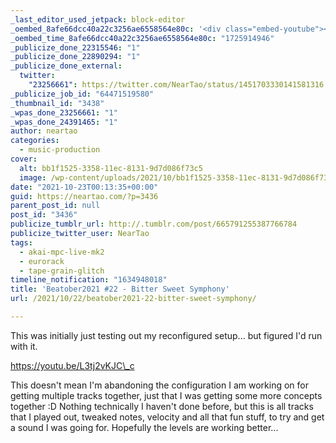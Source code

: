 ```yaml
---
_last_editor_used_jetpack: block-editor
_oembed_8afe66dcc40a22c3256ae6558564e80c: '<div class="embed-youtube"><iframe title="Beatober2021 #22 - Bitter Sweet Symphony" width="750" height="422" src="https://www.youtube.com/embed/L3tj2vKJC_c?feature=oembed" frameborder="0" allow="accelerometer; autoplay; clipboard-write; encrypted-media; gyroscope; picture-in-picture; web-share" referrerpolicy="strict-origin-when-cross-origin" allowfullscreen></iframe></div>'
_oembed_time_8afe66dcc40a22c3256ae6558564e80c: "1725914946"
_publicize_done_22315546: "1"
_publicize_done_22890294: "1"
_publicize_done_external:
  twitter:
    "23256661": https://twitter.com/NearTao/status/1451703330141581316
_publicize_job_id: "64471519580"
_thumbnail_id: "3438"
_wpas_done_23256661: "1"
_wpas_done_24391465: "1"
author: neartao
categories:
  - music-production
cover:
  alt: bb1f1525-3358-11ec-8131-9d7d086f73c5
  image: /wp-content/uploads/2021/10/bb1f1525-3358-11ec-8131-9d7d086f73c5.png
date: "2021-10-23T00:13:35+00:00"
guid: https://neartao.com/?p=3436
parent_post_id: null
post_id: "3436"
publicize_tumblr_url: http://.tumblr.com/post/665791255387766784
publicize_twitter_user: NearTao
tags:
  - akai-mpc-live-mk2
  - eurorack
  - tape-grain-glitch
timeline_notification: "1634948018"
title: 'Beatober2021 #22 - Bitter Sweet Symphony'
url: /2021/10/22/beatober2021-22-bitter-sweet-symphony/

---
```

This was initially just testing out my reconfigured setup... but figured I'd run with it.

https://youtu.be/L3tj2vKJC\_c

This doesn't mean I'm abandoning the configuration I am working on for getting multiple tracks together, just that I was getting some more concepts together :D Nothing technically I haven't done before, but this is all tracks that I played out, tweaked notes, velocity and all that fun stuff, to try and get a sound I was going for. Hopefully the levels are working better...
